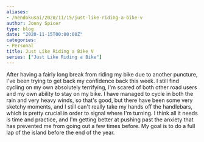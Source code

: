 ```yaml
---
aliases:
- /mendokusai/2020/11/15/just-like-riding-a-bike-v
author: Jonny Spicer
type: blog
date: "2020-11-15T00:00:00Z"
categories:
- Personal
title: Just Like Riding a Bike V
series: ["Just Like Riding a Bike"]
---
```

After having a fairly long break from riding my bike due to another puncture, I've been trying to get back my confidence back this week. I still find cycling on my own absolutely
terrifying, I'm scared of both other road users and my own ability to stay on my bike. I have managed to cycle in both the rain and very heavy winds, so that's good, but there have
been some very sketchy moments, and I still can't really take my hands off the handlebars, which is pretty crucial in order to signal where I'm turning. I think all it needs is time
and practice, and I'm getting better at pushing past the anxiety that has prevented me from going out a few times before. My goal is to do a full lap of the island before the end of
the year.
